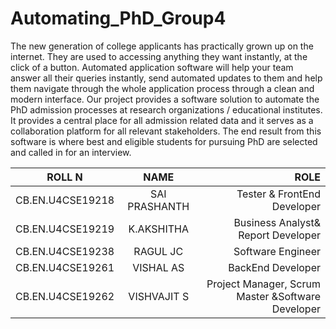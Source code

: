 # Automating_PhD_Group4

The new generation of college applicants has practically grown up on the internet. They are used to accessing anything they want instantly, at the click of a button. Automated application software will help your team answer all their queries instantly, send automated updates to them and help them navigate through the whole application process through a clean and modern interface. Our project provides a software solution to automate the PhD admission processes at research organizations / educational institutes. It provides a central place for all admission related data and it serves as a collaboration platform for all relevant stakeholders. The end result from this software is where best and eligible students for pursuing PhD are selected and called in for an interview.


|     ROLL N      |     NAME       |                         ROLE                      |
| -------------   |:--------------:| -------------------------------------------------:|
| CB.EN.U4CSE19218|SAI PRASHANTH   | Tester & FrontEnd Developer                       |
| CB.EN.U4CSE19219| K.AKSHITHA     | Business Analyst& Report Developer                |
| CB.EN.U4CSE19238| RAGUL JC       | Software Engineer                                 |
| CB.EN.U4CSE19261| VISHAL AS      | BackEnd Developer                                 |
| CB.EN.U4CSE19262| VISHVAJIT S    | Project Manager, Scrum Master &Software Developer |
